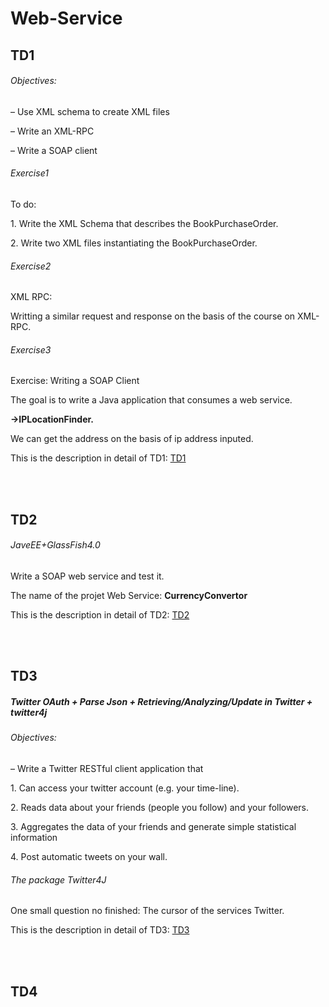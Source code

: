 <h1>Web-Service</h1>
<h2>TD1</h2>
<h6>Objectives:</h6>
<p>– Use XML schema to create XML files</p>
<p>– Write an XML-RPC</p>
<p>– Write a SOAP client</p>
<h6>Exercise1</h6>
<p>To do:</p>
<p>1. Write the XML Schema that describes the BookPurchaseOrder.</p>
<p>2. Write two XML files instantiating the BookPurchaseOrder.</p>
<h6>Exercise2</h6>
<p>XML RPC:</p>
<p>Writting a similar request and response on the basis of the course on XML-RPC.</p>
<h6>Exercise3</h6>
<p>Exercise: Writing a SOAP Client</p>
<p>The goal is to write a Java application that consumes a web service.</p>
<p><b>->IPLocationFinder.</b></p>
<p>We can get the address on the basis of ip address inputed.</p>
<p>This is the description in detail of TD1: <a href="https://github.com/yishuo/Web-Service/blob/master/TD1/TD1.pdf">TD1</a></p>
<br /><br />
<h2>TD2</h2>
<h6>JaveEE+GlassFish4.0</h6>
<p>Write a SOAP web service and test it.</p>
<p>The name of the projet Web Service: <b>CurrencyConvertor</b></p>
<p>This is the description in detail of TD2: <a href="https://github.com/yishuo/Web-Service/blob/master/TD2/TD%202%202016.pdf">TD2</a></p>
<br /><br />
<h2>TD3</h2>
<h5>Twitter OAuth + Parse Json + Retrieving/Analyzing/Update in Twitter + twitter4j</h5>
<h6>Objectives:</h6>
<p>– Write a Twitter RESTful client application that</p>
<p>1. Can access your twitter account (e.g. your time-line).</p>
<p>2. Reads data about your friends (people you follow) and your followers.</p>
<p>3. Aggregates the data of your friends and generate simple statistical information</p>
<p>4. Post automatic tweets on your wall.</p>
<h6>The package Twitter4J</h6>
<p>One small question no finished: The cursor of the services Twitter.</p>
<p>This is the description in detail of TD3: <a href="https://github.com/yishuo/Web-Service/blob/master/TD3/TD3%202016.pdf">TD3</a></p>
<br /><br />


<h2>TD4</h2>
